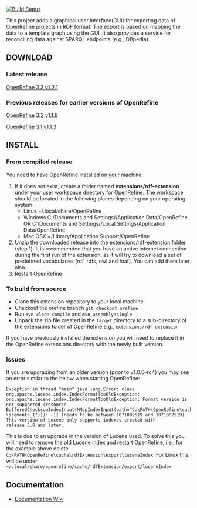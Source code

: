 [![Build Status](https://travis-ci.com/stkenny/grefine-rdf-extension.svg?branch=orefine)](https://travis-ci.com/stkenny/grefine-rdf-extension)

This project adds a graphical user interface(GUI) for exporting data of OpenRefine projects in RDF format. The export is based on mapping the data to a template graph using the GUI. It also provides a service for reconciling data against SPARQL endpoints (e.g., DBpedia).

## DOWNLOAD

### Latest release

[OpenRefine 3.3 v1.2.1](https://github.com/stkenny/grefine-rdf-extension/releases/download/v1.2.1-orefine-3.3/rdf-extension-1.2.1-orefine-3.3.zip)

### Previous releases for earlier versions of OpenRefine

[OpenRefine 3.2 v1.1.8](https://github.com/stkenny/grefine-rdf-extension/releases/download/v1.1.8-orefine-3.2/rdf-extension-1.1.8-orefine-3.2.zip)

[OpenRefine 3.1 v1.1.3](https://github.com/stkenny/grefine-rdf-extension/releases/download/v1.1.3/rdf-extension-1.1.3-orefine_31.zip)

## INSTALL

### From compiled release
You need to have OpenRefine installed on your machine.

1. If it does not exist, create a folder named **extensions/rdf-extension** under your user workspace directory for OpenRefine. The workspace should be located in the following places depending on your operating system:
    * Linux ~/.local/share/OpenRefine
    * Windows C:/Documents and Settings/<user>/Application Data/OpenRefine OR C:/Documents and Settings/<user>/Local Settings/Application Data/OpenRefine
    * Mac OSX ~/Library/Application Support/OpenRefine
2. Unzip the downloaded release into the extensions/rdf-extension folder (step 1).
It is recommended that you have an active internet connection during the first run of the extension, as it will try to download a set of predefined vocabularies (rdf, rdfs, owl and foaf). You can add them later also.
3. Restart OpenRefine

### To build from source
- Clone this extension repository to your local machine
- Checkout the orefine branch `git checkout orefine`
- Run `mvn clean compile` and `mvn assembly:single`
- Unpack the zip file created in the `target` directory to a sub-directory of the extensions folder of OpenRefine e.g., `extensions/rdf-extension`

If you have previously installed the extension you will need to replace it in the OpenRefine extensions directory with the newly built version.

### Issues
If you are upgrading from an older version (prior to v1.0.0-rc4) you may see an error similar to the below when starting OpenRefine:
```
Exception in thread "main" java.lang.Error: class org.apache.lucene.index.IndexFormatTooOldException:
org.apache.lucene.index.IndexFormatTooOldException: Format version is not supported (resource 
BufferedChecksumIndexInput(MMapIndexInput(path="C:\PATH\OpenRefine\cache\rdfExtension\export\luceneIndex
\segments_1"))): -11 (needs to be between 1071082519 and 1071082519). 
This version of Lucene only supports indexes created with 
release 5.0 and later. 
```
This is due to an upgrade in the version of Lucene used. 
To solve this you will need to remove the old Lucene index and restart OpenRefine, i.e., for the example above delete 
```C:\PATH\OpenRefine\cache\rdfExtension\export\luceneIndex```.
For Linux this will be under ```~/.local/share/openrefine/cache/rdfExtension/export/luceneIndex```

## Documentation
* [Documentation Wiki](https://github.com/stkenny/grefine-rdf-extension/wiki)
